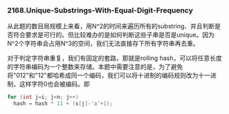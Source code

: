 ### 2168.Unique-Substrings-With-Equal-Digit-Frequency

从此题的数目局规模上来看，用N^2的时间来遍历所有的substring、并且判断是否符合要求是可行的。但比较难办的是如何判断这些子串是否是unique。因为N^2个字符串会占用N^3的空间，我们无法直接存下所有字符串再去重。

对于判定字符串重复，我们有固定的套路，那就是rolling hash，可以将任意长度的字符串编码为一个整数来存储。本题中需要注意的是，为了避免将"012"和"12"都哈希成同一个编码，我们可以将十进制的编码规则改为十一进制，这样字符0也会被编码。即
```cpp
for (int j=i; j<n; j++)
  hash = hash * 11 + (s[j]-'a'+1);
```
